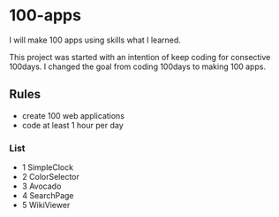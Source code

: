 # 100-apps

I will make 100 apps using skills what I learned. 

This project was started with an intention of keep coding for consective 100days. I changed the goal from coding 100days to making 100 apps. 


## Rules 
- create 100 web applications 
- code at least 1 hour per day


### List 
- 1 SimpleClock
- 2 ColorSelector
- 3 Avocado
- 4 SearchPage
- 5 WikiViewer
